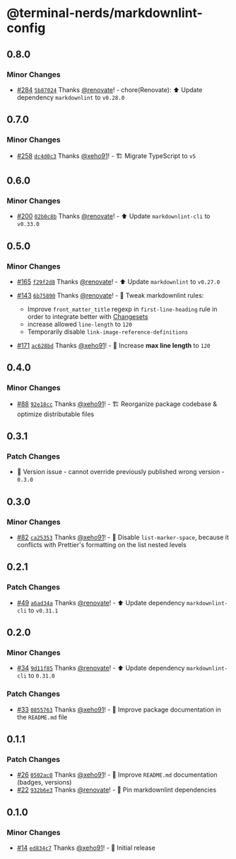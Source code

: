 # @terminal-nerds/markdownlint-config<!-- markdownlint-disable line-length list-marker-space no-duplicate-header ul-style -->

## 0.8.0

### Minor Changes

-   [#284](https://github.com/terminal-nerds/configs/pull/284) [`5b87024`](https://github.com/terminal-nerds/configs/commit/5b87024b0e849fb088b86acc356d8d842d167cc7) Thanks [@renovate](https://github.com/apps/renovate)! - chore(Renovate): ⬆️ Update dependency `markdownlint` to `v0.28.0`

## 0.7.0

### Minor Changes

-   [#258](https://github.com/terminal-nerds/configs/pull/258) [`dc4d0c3`](https://github.com/terminal-nerds/configs/commit/dc4d0c33897508fe665e099c1ab939484bb5dd85) Thanks [@xeho91](https://github.com/xeho91)! - 🏗 Migrate TypeScript to `v5`

## 0.6.0

### Minor Changes

-   [#200](https://github.com/terminal-nerds/configs/pull/200) [`02b0c8b`](https://github.com/terminal-nerds/configs/commit/02b0c8b11a784cc6a4a156e539a369973fb526ca) Thanks [@renovate](https://github.com/apps/renovate)! - ⬆️ Update `markdownlint-cli` to `v0.33.0`

## 0.5.0

### Minor Changes

-   [#165](https://github.com/terminal-nerds/configs/pull/165) [`f29f2d8`](https://github.com/terminal-nerds/configs/commit/f29f2d8b43056e0b05a3f1a5bf1d2e9d42020955) Thanks [@renovate](https://github.com/apps/renovate)! - ⬆️ Update `markdownlint` to `v0.27.0`

-   [#143](https://github.com/terminal-nerds/configs/pull/143) [`6b75890`](https://github.com/terminal-nerds/configs/commit/6b758907b66252aa830127a48839d4eea96d0df6) Thanks [@renovate](https://github.com/apps/renovate)! - 🔧 Tweak markdownlint rules:

    -   Improve `front_matter_title` regexp in `first-line-heading` rule in order to integrate better with [Changesets](https://github.com/changesets/changesets)
    -   increase allowed `line-length` to `120`
    -   Temporarily disable `link-image-reference-definitions`

-   [#171](https://github.com/terminal-nerds/configs/pull/171) [`ac628bd`](https://github.com/terminal-nerds/configs/commit/ac628bdfa99c1775f5d7667a5bd01c44fd40a6ce) Thanks [@xeho91](https://github.com/xeho91)! - 🔧 Increase **max line length** to `120`

## 0.4.0

### Minor Changes

-   [#88](https://github.com/terminal-nerds/configs/pull/88) [`92e18cc`](https://github.com/terminal-nerds/configs/commit/92e18cc957dc6ea37011e4ee72afc67c8eda905b) Thanks [@xeho91](https://github.com/xeho91)! - 🏗️ Reorganize package codebase & optimize distributable files

## 0.3.1

### Patch Changes

-   🐛 Version issue - cannot override previously published wrong version - `0.3.0`

## 0.3.0

### Minor Changes

-   [#82](https://github.com/terminal-nerds/configs/pull/82) [`ca25353`](https://github.com/terminal-nerds/configs/commit/ca253536ce443c3b302ebcae30e8ca81cdcaaa3d) Thanks [@xeho91](https://github.com/xeho91)! - 🔧 Disable `list-marker-space`, because it conflicts with Prettier's formatting on the list nested levels

## 0.2.1

### Patch Changes

-   [#49](https://github.com/terminal-nerds/configs/pull/49) [`a6ad34a`](https://github.com/terminal-nerds/configs/commit/a6ad34a09eb26b131ffdf38e28ef9a587ba213a5) Thanks [@renovate](https://github.com/apps/renovate)! - ⬆️ Update dependency `markdownlint-cli` to `v0.31.1`

## 0.2.0

### Minor Changes

-   [#34](https://github.com/terminal-nerds/configs/pull/34) [`9d11f85`](https://github.com/terminal-nerds/configs/commit/9d11f85821b112bd4415f4300f0b30960c82dec7) Thanks [@renovate](https://github.com/apps/renovate)! - ⬆️ Update dependency `markdownlint-cli` to `0.31.0`

### Patch Changes

-   [#33](https://github.com/terminal-nerds/configs/pull/33) [`0855763`](https://github.com/terminal-nerds/configs/commit/08557638bfea49d310a7cb42cb9e9a842911af08) Thanks [@xeho91](https://github.com/xeho91)! - 📝 Improve package documentation in the `README.md` file

## 0.1.1

### Patch Changes

-   [#26](https://github.com/terminal-nerds/configs/pull/26) [`0502ac0`](https://github.com/terminal-nerds/configs/commit/0502ac043987b63825a034a968d060160354a585) Thanks [@xeho91](https://github.com/xeho91)! - 📝 Improve `README.md` documentation (badges, versions)
-   [#22](https://github.com/terminal-nerds/configs/pull/22) [`932b6e3`](https://github.com/terminal-nerds/configs/commit/932b6e3aa1036453eddca88534c1c78c711fef8f) Thanks [@renovate](https://github.com/apps/renovate)! - 📌 Pin markdownlint dependencies

## 0.1.0

### Minor Changes

-   [#14](https://github.com/terminal-nerds/configs/pull/14) [`ed834c7`](https://github.com/terminal-nerds/configs/commit/ed834c7d5345391d669ed767151671153c65967d) Thanks [@xeho91](https://github.com/xeho91)! - 🎉 Initial release
